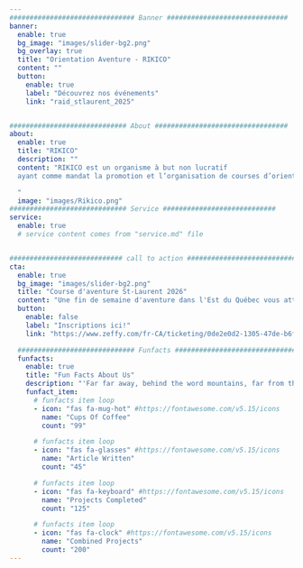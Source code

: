 ```yaml
---
############################### Banner ##############################
banner:
  enable: true
  bg_image: "images/slider-bg2.png"
  bg_overlay: true
  title: "Orientation Aventure - RIKICO"
  content: ""
  button:
    enable: true
    label: "Découvrez nos événements"
    link: "raid_stlaurent_2025"


############################# About #################################
about:
  enable: true
  title: "RIKICO"
  description: ""
  content: "RIKICO est un organisme à but non lucratif
  ayant comme mandat la promotion et l’organisation de courses d’orientation et d’aventure au Bas-Saint-Laurent.

  "
  image: "images/Rikico.png"
############################# Service ############################
service:
  enable: true
  # service content comes from "service.md" file


############################ call to action ###########################
cta:
  enable: true
  bg_image: "images/slider-bg2.png"
  title: "Course d'aventure St-Laurent 2026"
  content: "Une fin de semaine d'aventure dans l'Est du Québec vous attend!"
  button:
    enable: false
    label: "Inscriptions ici!"
    link: "https://www.zeffy.com/fr-CA/ticketing/0de2e0d2-1305-47de-b6fb-bd52251ff1b1"

  ############################# Funfacts ###############################
  funfacts:
    enable: true
    title: "Fun Facts About Us"
    description: "'Far far away, behind the word mountains, far from the countries Vokalia and Consonantia, <br> there live the blind texts. Separated they live in Bookmarksgrove right at the coast of the Semantics'"
    funfact_item:
      # funfacts item loop
      - icon: "fas fa-mug-hot" #https://fontawesome.com/v5.15/icons
        name: "Cups Of Coffee"
        count: "99"

      # funfacts item loop
      - icon: "fas fa-glasses" #https://fontawesome.com/v5.15/icons
        name: "Article Written"
        count: "45"

      # funfacts item loop
      - icon: "fas fa-keyboard" #https://fontawesome.com/v5.15/icons
        name: "Projects Completed"
        count: "125"

      # funfacts item loop
      - icon: "fas fa-clock" #https://fontawesome.com/v5.15/icons
        name: "Combined Projects"
        count: "200"
---
```

